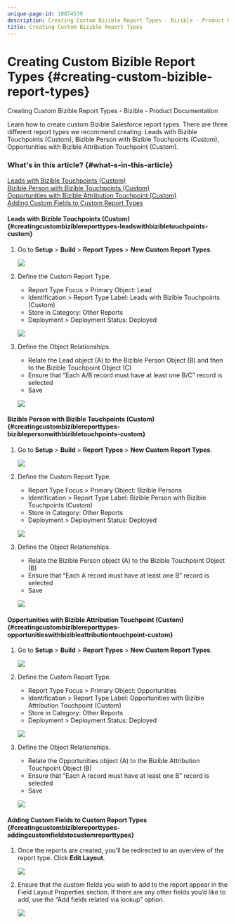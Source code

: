 ```yaml
---
unique-page-id: 18874539
description: Creating Custom Bizible Report Types - Bizible - Product Documentation
title: Creating Custom Bizible Report Types
---
```


# Creating Custom Bizible Report Types {#creating-custom-bizible-report-types}

Creating Custom Bizible Report Types - Bizible - Product Documentation

Learn how to create custom Bizible Salesforce report types. There are three different report types we recommend creating: Leads with Bizible Touchpoints (Custom), Bizible Person with Bizible Touchpoints (Custom), Opportunities with Bizible Attribution Touchpoint (Custom).&nbsp;

### What's in this article? {#what-s-in-this-article}

[Leads with Bizible Touchpoints (Custom)](#creatingcustombiziblereporttypes-leadswithbizibletouchpoints-custom)  
[Bizible Person with Bizible Touchpoints (Custom)](#creatingcustombiziblereporttypes-biziblepersonwithbizibletouchpoints-custom)  
[Opportunities with Bizible Attribution Touchpoint (Custom)](#creatingcustombiziblereporttypes-opportunitieswithbizibleattributiontouchpoint-custom)  
[Adding Custom Fields to Custom Report Types](#creatingcustombiziblereporttypes-addingcustomfieldstocustomreporttypes)

#### Leads with Bizible Touchpoints (Custom) {#creatingcustombiziblereporttypes-leadswithbizibletouchpoints-custom}

1. Go to **Setup** > **Build** > **Report Types** > **New Custom Report Types**.

   ![](assets/1.png)

1. Define the Custom Report Type.

    * Report Type Focus > Primary Object: Lead
    * Identification > Report Type Label: Leads with Bizible Touchpoints (Custom)
    * Store in Category: Other Reports
    * Deployment > Deployment Status: Deployed

   ![](assets/2.png)

1. Define the Object Relationships.

    * Relate the Lead object (A) to the Bizible Person Object (B) and then to the Bizible Touchpoint Object (C)
    * Ensure that “Each A/B record must have at least one B/C” record is selected
    * Save

   ![](assets/3.png)

#### Bizible Person with Bizible Touchpoints (Custom) {#creatingcustombiziblereporttypes-biziblepersonwithbizibletouchpoints-custom}

1. Go to **Setup** > **Build** > **Report Types** > **New Custom Report Types**.

   ![](assets/4.png)

1. Define the Custom Report Type.

    * Report Type Focus > Primary Object: Bizible Persons
    * Identification > Report Type Label: Bizible Person with Bizible Touchpoints (Custom)
    * Store in Category: Other Reports
    * Deployment > Deployment Status: Deployed

   ![](assets/5.png)

1. Define the Object Relationships.

    * Relate the Bizible Person object (A) to the Bizible Touchpoint Object (B)
    * Ensure that “Each A record must have at least one B” record is selected
    * Save

   ![](assets/6.png)

#### Opportunities with Bizible Attribution Touchpoint (Custom) {#creatingcustombiziblereporttypes-opportunitieswithbizibleattributiontouchpoint-custom}

1. Go to **Setup** > **Build** > **Report Types** > **New Custom Report Types**.

   ![](assets/7.png)

1. Define the Custom Report Type.

    * Report Type Focus > Primary Object: Opportunities
    * Identification > Report Type Label: Opportunities with Bizible Attribution Touchpoint (Custom)
    * Store in Category: Other Reports
    * Deployment > Deployment Status: Deployed

   ![](assets/8.png)

1. Define the Object Relationships.

    * Relate the Opportunities object (A) to the Bizible Attribution Touchpoint Object (B)
    * Ensure that “Each A record must have at least one B” record is selected
    * Save

   ![](assets/9.png)

#### Adding Custom Fields to Custom Report Types {#creatingcustombiziblereporttypes-addingcustomfieldstocustomreporttypes}

1. Once the reports are created, you’ll be redirected to an overview of the report type. Click **Edit Layout**.

   ![](assets/10.png)

1. Ensure that the custom fields you wish to add to the report appear in the Field Layout Properties section. If there are any other fields you’d like to add, use the “Add fields related via lookup” option.

   ![](assets/11.png)

